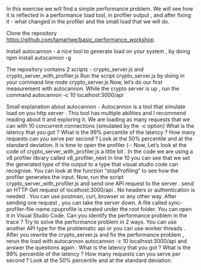 In this exercise we will find a simple performance problem. We will see how it is reflected in a performance load tool, in profiler output , and after fixing it - what changed in the profiler and the small load that we will do.


Clone the repository https://github.com/tamartwe/basic_performance_workshop

Install autocannon - a nice tool to generate load on your system , by doing npm install autocannon -g

The repository contains 2 scripts - crypto_server.js and crypto_server_with_profiler.js
Run the script crypto_server.js by doing in your command line 
node crypto_server.js
Now, let’s do our first measurement with autocannon. While the crypto server is up , run the command 
autocannon -c 10 localhost:3000/api

Small explanation about autocannon - Autocannon is a tool that simulate load on you http server . This tool has multiple abilities and I recommend reading about it and exploring it. We are loading as many requests that we can with 10 concurrent connections (simulated by the -c option)
What is the latency that you got ?
What is the 99% percentile of the latency ?
How many requests can you serve per second ? Look at the 50% percentile and at the standard deviation.
It is time to open the profiler (-:
Now, Let’s look at the code of crypto_server_with_profiler.js a little bit .
In the code we are using a v8 profiler library called v8_profiler_next
In line 10 you can see that we set the generated type of the output to a type that visual studio code can recognise.
You can look at the function “stopProfiling” to see how the profiler generates the input.
Now, run the script crypto_server_with_profiler.js and send one API request to the server . 
send an HTTP Get request of localhost:3000/api . No headers or authentication is needed . You can use postman, curl, browser or any other way.
After sending one request , you can take the server down.
A file called sync-profiler-file-name.cpuprofile is created under the root folder. You can open it in Visual Studio Code.
Can you identify the performance problem in the trace ?
Try to solve the performance problem in 2 ways. You can use another API type for the problematic api or you can use worker threads .
After you rewrite the crypto_server.js and fix the performance problem , rerun the load with autocannon 
autocannon -c 10 localhost:3000/api
and answer the questions again :
What is the latency that you got ?
What is the 99% percentile of the latency ?
How many requests can you serve per second ? Look at the 50% percentile and at the standard deviation.


